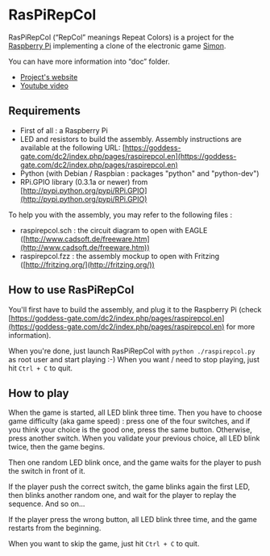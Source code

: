 RasPiRepCol
===========

RasPiRepCol (“RepCol” meanings Repeat Colors) is a project for the [Raspberry Pi](http://www.raspberrypi.org) implementing a clone of the electronic game [Simon](http://en.wikipedia.org/wiki/Simon_(game)).

You can have more information into “doc” folder.

* [Project's website](https://goddess-gate.com/dc2/index.php/pages/raspirepcol.en)
* [Youtube video](http://www.youtube.com/watch?v=H_xmR35Ws0w)

Requirements
------------

* First of all : a Raspberry Pi
* LED and resistors to build the assembly. Assembly instructions are available at the following URL: [https://goddess-gate.com/dc2/index.php/pages/raspirepcol.en](https://goddess-gate.com/dc2/index.php/pages/raspirepcol.en)
* Python (with Debian / Raspbian : packages "python" and "python-dev")
* RPi.GPIO library (0.3.1a or newer) from [http://pypi.python.org/pypi/RPi.GPIO](http://pypi.python.org/pypi/RPi.GPIO)

To help you with the assembly, you may refer to the following files :

* raspirepcol.sch : the circuit diagram to open with EAGLE 
  ([http://www.cadsoft.de/freeware.htm](http://www.cadsoft.de/freeware.htm))
* raspirepcol.fzz : the assembly mockup to open with Fritzing 
  ([http://fritzing.org/](http://fritzing.org/))


How to use RasPiRepCol
----------------------

You'll first have to build the assembly, and plug it to the Raspberry Pi
  (check [https://goddess-gate.com/dc2/index.php/pages/raspirepcol.en](https://goddess-gate.com/dc2/index.php/pages/raspirepcol.en) for more information).

When you're done, just launch RasPiRepCol with `python ./raspirepcol.py` as
  root user and start playing :-) When you want / need to stop playing, just
  hit `Ctrl + C` to quit.


How to play
-----------
When the game is started, all LED blink three time. Then you have to choose 
game difficulty (aka game speed) : press one of the four switches, and if you
think your choice is the good one, press the same button. Otherwise, press
another switch. When you validate your previous choice, all LED blink twice,
then the game begins.

Then one random LED blink once, and the game waits for the player to push the 
switch in front of it.

If the player push the correct switch, the game blinks again the first LED, then
blinks another random one, and wait for the player to replay the sequence. And
so on...

If the player press the wrong button, all LED blink three time, and the game
restarts from the beginning.

When you want to skip the game, just hit `Ctrl + C` to quit.

